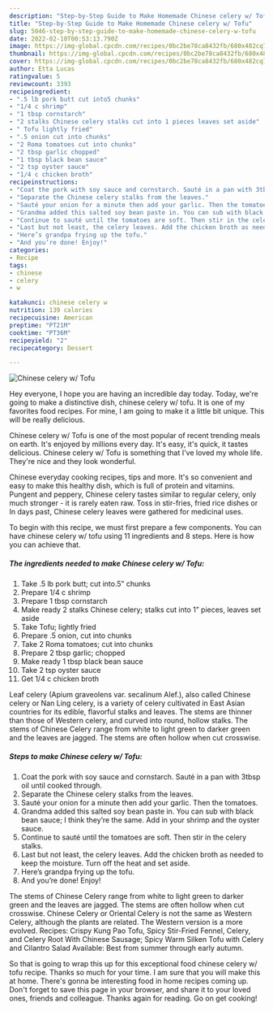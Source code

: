 ```yaml
---
description: "Step-by-Step Guide to Make Homemade Chinese celery w/ Tofu"
title: "Step-by-Step Guide to Make Homemade Chinese celery w/ Tofu"
slug: 5046-step-by-step-guide-to-make-homemade-chinese-celery-w-tofu
date: 2022-02-10T00:53:13.790Z
image: https://img-global.cpcdn.com/recipes/0bc2be78ca8432fb/680x482cq70/chinese-celery-w-tofu-recipe-main-photo.jpg
thumbnail: https://img-global.cpcdn.com/recipes/0bc2be78ca8432fb/680x482cq70/chinese-celery-w-tofu-recipe-main-photo.jpg
cover: https://img-global.cpcdn.com/recipes/0bc2be78ca8432fb/680x482cq70/chinese-celery-w-tofu-recipe-main-photo.jpg
author: Etta Lucas
ratingvalue: 5
reviewcount: 3393
recipeingredient:
- ".5 lb pork butt cut into5 chunks"
- "1/4 c shrimp"
- "1 tbsp cornstarch"
- "2 stalks Chinese celery stalks cut into 1 pieces leaves set aside"
- " Tofu lightly fried"
- ".5 onion cut into chunks"
- "2 Roma tomatoes cut into chunks"
- "2 tbsp garlic chopped"
- "1 tbsp black bean sauce"
- "2 tsp oyster sauce"
- "1/4 c chicken broth"
recipeinstructions:
- "Coat the pork with soy sauce and cornstarch. Sauté in a pan with 3tbsp oil until cooked through."
- "Separate the Chinese celery stalks from the leaves."
- "Sauté your onion for a minute then add your garlic. Then the tomatoes."
- "Grandma added this salted soy bean paste in. You can sub with black bean sauce; I think they’re the same. Add in your shrimp and the oyster sauce."
- "Continue to sauté until the tomatoes are soft. Then stir in the celery stalks."
- "Last but not least, the celery leaves. Add the chicken broth as needed to keep the moisture. Turn off the heat and set aside."
- "Here’s grandpa frying up the tofu."
- "And you’re done! Enjoy!"
categories:
- Recipe
tags:
- chinese
- celery
- w

katakunci: chinese celery w 
nutrition: 139 calories
recipecuisine: American
preptime: "PT21M"
cooktime: "PT36M"
recipeyield: "2"
recipecategory: Dessert

---
```



![Chinese celery w/ Tofu](https://img-global.cpcdn.com/recipes/0bc2be78ca8432fb/680x482cq70/chinese-celery-w-tofu-recipe-main-photo.jpg)

Hey everyone, I hope you are having an incredible day today. Today, we're going to make a distinctive dish, chinese celery w/ tofu. It is one of my favorites food recipes. For mine, I am going to make it a little bit unique. This will be really delicious.

Chinese celery w/ Tofu is one of the most popular of recent trending meals on earth. It's enjoyed by millions every day. It's easy, it's quick, it tastes delicious. Chinese celery w/ Tofu is something that I've loved my whole life. They're nice and they look wonderful.

Chinese everyday cooking recipes, tips and more. It&#39;s so convenient and easy to make this healthy dish, which is full of protein and vitamins. Pungent and peppery, Chinese celery tastes similar to regular celery, only much stronger - it is rarely eaten raw. Toss in stir-fries, fried rice dishes or In days past, Chinese celery leaves were gathered for medicinal uses.


To begin with this recipe, we must first prepare a few components. You can have chinese celery w/ tofu using 11 ingredients and 8 steps. Here is how you can achieve that.

<!--inarticleads1-->

##### The ingredients needed to make Chinese celery w/ Tofu:

1. Take .5 lb pork butt; cut into.5” chunks
1. Prepare 1/4 c shrimp
1. Prepare 1 tbsp cornstarch
1. Make ready 2 stalks Chinese celery; stalks cut into 1” pieces, leaves set aside
1. Take  Tofu; lightly fried
1. Prepare .5 onion, cut into chunks
1. Take 2 Roma tomatoes; cut into chunks
1. Prepare 2 tbsp garlic; chopped
1. Make ready 1 tbsp black bean sauce
1. Take 2 tsp oyster sauce
1. Get 1/4 c chicken broth


Leaf celery (Apium graveolens var. secalinum Alef.), also called Chinese celery or Nan Ling celery, is a variety of celery cultivated in East Asian countries for its edible, flavorful stalks and leaves. The stems are thinner than those of Western celery, and curved into round, hollow stalks. The stems of Chinese Celery range from white to light green to darker green and the leaves are jagged. The stems are often hollow when cut crosswise. 

<!--inarticleads2-->

##### Steps to make Chinese celery w/ Tofu:

1. Coat the pork with soy sauce and cornstarch. Sauté in a pan with 3tbsp oil until cooked through.
1. Separate the Chinese celery stalks from the leaves.
1. Sauté your onion for a minute then add your garlic. Then the tomatoes.
1. Grandma added this salted soy bean paste in. You can sub with black bean sauce; I think they’re the same. Add in your shrimp and the oyster sauce.
1. Continue to sauté until the tomatoes are soft. Then stir in the celery stalks.
1. Last but not least, the celery leaves. Add the chicken broth as needed to keep the moisture. Turn off the heat and set aside.
1. Here’s grandpa frying up the tofu.
1. And you’re done! Enjoy!


The stems of Chinese Celery range from white to light green to darker green and the leaves are jagged. The stems are often hollow when cut crosswise. Chinese Celery or Oriental Celery is not the same as Western Celery, although the plants are related. The Western version is a more evolved. Recipes: Crispy Kung Pao Tofu, Spicy Stir-Fried Fennel, Celery, and Celery Root With Chinese Sausage; Spicy Warm Silken Tofu with Celery and Cilantro Salad Available: Best from summer through early autumn. 

So that is going to wrap this up for this exceptional food chinese celery w/ tofu recipe. Thanks so much for your time. I am sure that you will make this at home. There's gonna be interesting food in home recipes coming up. Don't forget to save this page in your browser, and share it to your loved ones, friends and colleague. Thanks again for reading. Go on get cooking!
